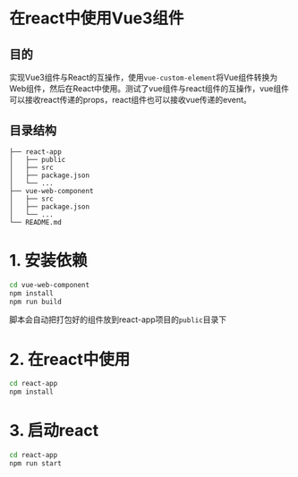 # 在react中使用Vue3组件

## 目的

实现Vue3组件与React的互操作，使用`vue-custom-element`将Vue组件转换为Web组件，然后在React中使用。测试了vue组件与react组件的互操作，vue组件可以接收react传递的props，react组件也可以接收vue传递的event。
## 目录结构
```
├── react-app
│   ├── public
│   ├── src
│   ├── package.json
│   └── ...
├── vue-web-component
│   ├── src             
│   ├── package.json
│   └── ...
└── README.md
```

# 1. 安装依赖
```bash
cd vue-web-component
npm install
npm run build
```
脚本会自动把打包好的组件放到react-app项目的`public`目录下
# 2. 在react中使用
```bash
cd react-app
npm install
```
# 3. 启动react
```bash
cd react-app
npm run start
```